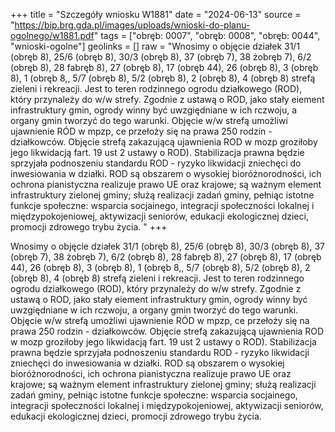 +++
title = "Szczegóły wniosku W1881"
date = "2024-06-13"
source = "https://bip.brg.gda.pl/images/uploads/wnioski-do-planu-ogolnego/w1881.pdf"
tags = ["obręb: 0007", "obręb: 0008", "obręb: 0044", "wnioski-ogolne"]
geolinks = []
raw = "Wnosimy o objęcie działek 31/1 (obręb 8), 25/6 (obręb 8), 30/3 (obręb 8), 37 (obręb 7), 38 żobręb 7), 6/2 (obręb 8), 28 fabręb 8), 27 (obręb 8), 17 (obręb 44), 26 (obręb 8), 3 (obręb 8), 1 (obręb 8,, 5/7 (obręb 8), 5/2 (obręb 8), 2 (obręb 8), 4 (obręb 8) strefą zieleni i rekreacji. Jest to teren rodzinnego ogrodu działkowego (ROD), który przynależy do w/w strefy. Zgodnie z ustawą o ROD, jako stały eiement infrastruktury gmin, ogrody winny być uwzgiędniane w ich rczwoju, a organy gmin tworzyć do tego warunki. Objęcie w/w strefą umożliwi ujawnienie RÓD w mpzp, ce przełoży się na prawa 250 rodzin - działkowców. Objęcie strefą zakazującą ujawnienia ROD w mozp groziłoby jego likwidacją fart. 19 ust 2 ustawy o ROD). Stabilizacja prawna będzie sprzyjała podnoszeniu standardu ROD - ryzyko likwidacji zniechęci do inwesiowania w działki. ROD są obszarem o wysokiej bioróżnorodności, ich ochrona pianistyczna realizuje prawo UE oraz krajowe; są ważnym element infrastruktury zielonej gminy; służą realizacji zadań gminy, pełniąc istotne funkcje społeczne: wsparcia socjainego, integracji społeczności lokalnej i międzypokojeniowej, aktywizacji seniorów, edukacji ekologicznej dzieci, promocji zdrowego trybu życia. "
+++

Wnosimy o objęcie działek 31/1 (obręb 8), 25/6 (obręb 8), 30/3 (obręb 8), 37 (obręb 7), 38 żobręb 7),
6/2 (obręb 8), 28 fabręb 8), 27 (obręb 8), 17 (obręb 44), 26 (obręb 8), 3 (obręb 8), 1 (obręb 8,, 5/7 (obręb 8), 5/2
(obręb 8), 2 (obręb 8), 4 (obręb 8) strefą zieleni i rekreacji. Jest to teren rodzinnego ogrodu działkowego (ROD),
który przynależy do w/w strefy. Zgodnie z ustawą o ROD, jako stały eiement infrastruktury gmin, ogrody winny być
uwzgiędniane w ich rczwoju, a organy gmin tworzyć do tego warunki. Objęcie w/w strefą umożliwi ujawnienie RÓD
w mpzp, ce przełoży się na prawa 250 rodzin - działkowców. Objęcie strefą zakazującą ujawnienia ROD w mozp
groziłoby jego likwidacją fart. 19 ust 2 ustawy o ROD). Stabilizacja prawna będzie sprzyjała podnoszeniu
standardu ROD - ryzyko likwidacji zniechęci do inwesiowania w działki. ROD są obszarem o wysokiej
bioróżnorodności, ich ochrona pianistyczna realizuje prawo UE oraz krajowe; są ważnym element infrastruktury
zielonej gminy; służą realizacji zadań gminy, pełniąc istotne funkcje społeczne: wsparcia socjainego, integracji
społeczności lokalnej i międzypokojeniowej, aktywizacji seniorów, edukacji ekologicznej dzieci, promocji zdrowego
trybu życia.



